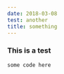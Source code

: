 ```yaml
---
date: 2018-03-08
test: another
title: something
---
```


### This is a test

```
some code here
```
